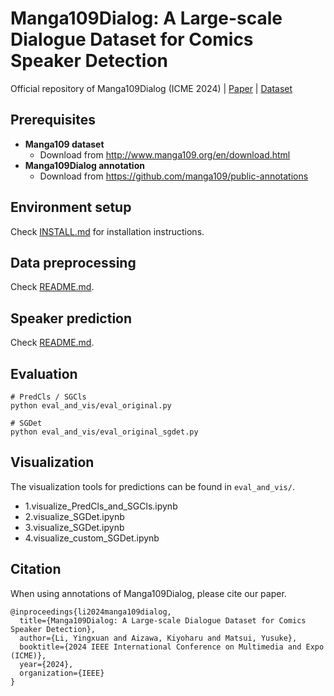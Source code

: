 # Manga109Dialog: A Large-scale Dialogue Dataset for Comics Speaker Detection

Official repository of Manga109Dialog (ICME 2024) |
[Paper](https://arxiv.org/abs/2306.17469) | [Dataset](https://github.com/manga109/public-annotations?tab=readme-ov-file#manga109dialog)
## Prerequisites
- **Manga109 dataset**
    - Download from http://www.manga109.org/en/download.html
- **Manga109Dialog annotation**
    - Download from https://github.com/manga109/public-annotations

## Environment setup
Check [INSTALL.md](speaker_prediction/INSTALL.md) for installation instructions.

## Data preprocessing
Check [README.md](preprocessing/README.md).

## Speaker prediction
Check [README.md](speaker_prediction/README.md).

## Evaluation
```
# PredCls / SGCls
python eval_and_vis/eval_original.py

# SGDet
python eval_and_vis/eval_original_sgdet.py
```

## Visualization
The visualization tools for predictions can be found in ``eval_and_vis/``.
- 1.visualize_PredCls_and_SGCls.ipynb
- 2.visualize_SGDet.ipynb
- 3.visualize_SGDet.ipynb
- 4.visualize_custom_SGDet.ipynb

## Citation
When using annotations of Manga109Dialog, please cite our paper.
```
@inproceedings{li2024manga109dialog,
  title={Manga109Dialog: A Large-scale Dialogue Dataset for Comics Speaker Detection},
  author={Li, Yingxuan and Aizawa, Kiyoharu and Matsui, Yusuke},
  booktitle={2024 IEEE International Conference on Multimedia and Expo (ICME)},
  year={2024},
  organization={IEEE}
}
```
